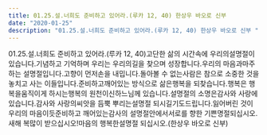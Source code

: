 ```yaml
---
title: 01.25.설.너희도 준비하고 있어라.(루카 12, 40) 한상우 바오로 신부 
date: "2020-01-25"
description: "01.25.설.너희도 준비하고 있어라.(루카 12, 40) 한상우 바오로 신부 "
---
```


 01.25.설.너희도 준비하고 있어라.(루카 12, 40)고단한 삶의 시간속에 우리의설명절이 있습니다.기념하고 기억하며 우리는 우리의길을 찾으며 성장합니다.우리의 마음과마주하는 설명절입니다.고향이 먼저손을 내밉니다.돌아볼 수 없는사람은 참으로 소중한 것을놓치고 사는 이들입니다.준비하고깨어있는 방식으로 삶은행복을 되찾습니다.행복은 행복을움직이게 하시는행복의 원천이신하느님께 있습니다.설명절의 소명은감사와 사랑에있습니다.감사와 사랑의씨앗을 듬뿍 뿌리는설명절 되시길기도드립니다.잃어버린 것이우리의 마음이듯준비하고 깨어있는감사의 설명절안에서서로를 향한 기쁜명절되십시오.새해 복많이 받으십시오!마음의 행복한설명절 되십시오.(한상우 바오로 신부)